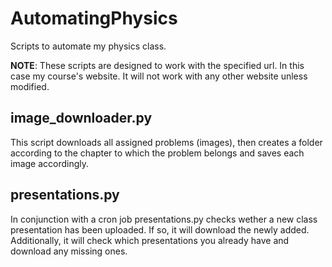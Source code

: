 # AutomatingPhysics
Scripts to automate my physics class.

**NOTE**: These scripts are designed to work with the specified url. In this case my course's website. It will not work with any other website unless modified.

## image_downloader.py
This script downloads all assigned problems (images), then creates
a folder according to the chapter to which the problem belongs and saves each image accordingly. 

## presentations.py
In conjunction with a cron job presentations.py checks wether a new class presentation has been uploaded. If so, it will download the newly added. Additionally, it will check which presentations you already have and download any missing ones.
